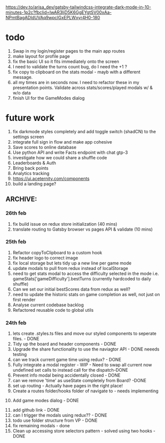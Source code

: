 https://dev.to/arisa_dev/gatsby-tailwindcss-integrate-dark-mode-in-10-minutes-1p2c?fbclid=IwAR3IjD5K6GgEYgtSV00xAa-NPmtBagADldUVAq9wpcIGxEPLWxyr4H0-180


# todo 

1) Swap in my login/register pages to the main app routes
2) make layout for profile page 
3) fix the basic UI so it fits immediately onto the screen
4) I need to validate the turns count bug, do I need the +1 ?
5) fix copy to clipboard on the stats modal - mayb with a different message.
6) all my times are in seconds now. I need to refactor these in my presentation points. Validate across stats/scores/played modals w/ & w/o data
7) finish UI for the GameModes dialog


# future work

1. fix darkmode styles completely and add toggle switch (shadCN) to the settings screen
2. integrate full sign in flow and make app cohesive
3. Save scores to online database 
4. Use python API and write Facts endpoint with chat gtp-3 
5. investigate how we could share a shuffle code
6. Leaderboards & Auth
7. Bring back points
8. Analytics tracking
9. https://ui.aceternity.com/components
10. build a landing page?

## ARCHIVE: 


### 26th feb

1) fix build issue on redux store initialization (40 mins)
2) translate routing to Gatsby browser vs pages API & validate (10 mins)

### 25th feb

1) Refactor copyToClipboard to a custom hook
2) fix header logo to correct image 
3) fix local storage but lets tidy up a new line per game mode
4) update modals to pull from redux instead of localStorage
5) need to get stats modal to access the difficulty selected in the mode i.e. gameStats['gameDifficulty'].bestTurns (currently hardcoded to daily shuffle)
6) Can we set our initial bestScores data from redux as well? 
7) need to update the historic stats on game completion as well, not just on first render
8) Analyse current codebase backlog
9) Refactored reusable code to global utils

 ### 24th feb
1) lets create .styles.ts files and move our styled components to seperate files. - DONE 
2) Tidy up the board and header components - DONE
3) Upgrade the share functionality to use the naviagtor API - DONE neeeds testing
4) can we track current game time using redux? - DONE
5) Fully integrate a modal register - WIP - Need to swap all current now undefined set calls to instead call for the dispatch-DONE
6) Prevent info modal being accidentally closed - DONE
7) can we remove 'time' as useState completely from Board?  -DONE 
8) set up routing - Actually have pages in the right place! 
9) Create a routes folder/hooks folder of navigate to - needs implementing 
10. Add game modes dialog  - DONE
11) add github link - DONE
12) can I trigger the modals using redux?? - DONE
13) todo use folder structure from VP - DONE 
14) fix remaining modals - done
15) Clean up accessing store selectors pattern - solved using two hooks - DONE